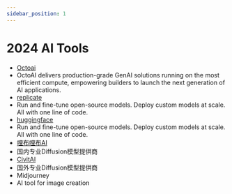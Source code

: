 ```yaml
---
sidebar_position: 1
---
```


# 2024 AI Tools
* [Octoai](https://octoai.cloud/)
* OctoAI delivers production-grade GenAI solutions running on the most efficient compute, empowering builders to launch the next generation of AI applications.
* [replicate](https://replicate.com/)
* Run and fine-tune open-source models. Deploy custom models at scale. All with one line of code.
* [huggingface](https://huggingface.co/)
* Run and fine-tune open-source models. Deploy custom models at scale. All with one line of code.
* [哩布哩布AI](https://www.liblib.art/)
* 国内专业Diffusion模型提供商
* [CivitAI](https://civitai.com/)
* 国外专业Diffusion模型提供商
* Midjourney
* AI tool for image creation